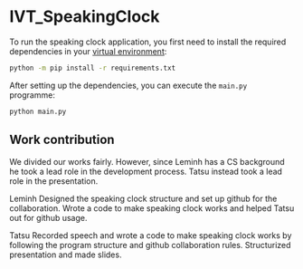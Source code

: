 # IVT_SpeakingClock

To run the speaking clock application, you first need to install the required dependencies in your [virtual environment](https://virtualenv.pypa.io/en/latest/):

```sh
python -m pip install -r requirements.txt
```

After setting up the dependencies, you can execute the `main.py` programme:

```sh
python main.py
```


## Work contribution
We divided our works fairly. However, since Leminh has a CS background he took a lead role in the development process. Tatsu instead took a lead role in the presentation.

Leminh
Designed the speaking clock structure and set up github for the collaboration. Wrote a code to make speaking clock works and helped Tatsu out for github usage. 

Tatsu
Recorded speech and wrote a code to make speaking clock works by following the program structure and github collaboration rules. Structurized presentation and made slides.

